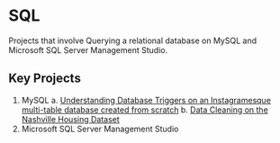 # SQL
 Projects that involve Querying a relational database on MySQL and Microsoft SQL Server Management Studio.

## Key  Projects
   1. MySQL 
      a. [Understanding Database Triggers on an Instagramesque multi-table database created from scratch](https://github.com/SheninFrancies/SQL/tree/main/Project%20-%20Basic%20Instagram%20Clone)
      b. [Data Cleaning on the Nashville Housing Dataset]()
   2. Microsoft SQL Server Management Studio
